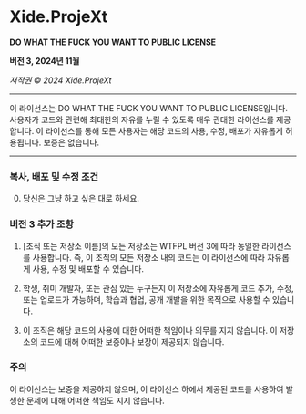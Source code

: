 # Xide.ProjeXt

**DO WHAT THE FUCK YOU WANT TO PUBLIC LICENSE**

**버전 3, 2024년 11월**

*저작권 © 2024 Xide.ProjeXt*

---

이 라이선스는 DO WHAT THE FUCK YOU WANT TO PUBLIC LICENSE입니다. 사용자가 코드와 관련해 최대한의 자유를 누릴 수 있도록 매우 관대한 라이선스를 제공합니다. 이 라이선스를 통해 모든 사용자는 해당 코드의 사용, 수정, 배포가 자유롭게 허용됩니다. 보증은 없습니다.

---

### 복사, 배포 및 수정 조건

0. 당신은 그냥 하고 싶은 대로 하세요.

### 버전 3 추가 조항

1. [조직 또는 저장소 이름]의 모든 저장소는 WTFPL 버전 3에 따라 동일한 라이선스를 사용합니다. 즉, 이 조직의 모든 저장소 내의 코드는 이 라이선스에 따라 자유롭게 사용, 수정 및 배포할 수 있습니다.

2. 학생, 취미 개발자, 또는 관심 있는 누구든지 이 저장소에 자유롭게 코드 추가, 수정, 또는 업로드가 가능하며, 학습과 협업, 공개 개발을 위한 목적으로 사용할 수 있습니다.

3. 이 조직은 해당 코드의 사용에 대한 어떠한 책임이나 의무를 지지 않습니다. 이 저장소의 코드에 대해 어떠한 보증이나 보장이 제공되지 않습니다.

### 주의

이 라이선스는 보증을 제공하지 않으며, 이 라이선스 하에서 제공된 코드를 사용하여 발생한 문제에 대해 어떠한 책임도 지지 않습니다.
